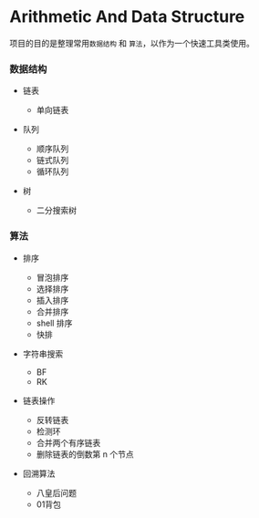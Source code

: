 # Arithmetic And Data Structure

项目的目的是整理常用```数据结构``` 和 ```算法```，以作为一个快速工具类使用。

### 数据结构

- 链表
    - 单向链表
    
- 队列
    - 顺序队列
    - 链式队列
    - 循环队列
- 树
    - 二分搜索树
    
    
    
### 算法

- 排序
    - 冒泡排序
    - 选择排序
    - 插入排序
    - 合并排序
    - shell 排序
    - 快排

- 字符串搜索
    - BF
    - RK

- 链表操作
    - 反转链表
    - 检测环
    - 合并两个有序链表 
    - 删除链表的倒数第 n 个节点
    
- 回溯算法
    - 八皇后问题
    - 01背包

